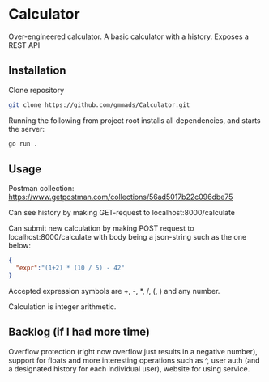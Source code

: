 # Calculator
Over-engineered calculator. A basic calculator with a history. Exposes a REST API

## Installation
Clone repository
```bash
git clone https://github.com/gmmads/Calculator.git
```
Running the following from project root installs all dependencies, and starts the server:
```bash
go run .
```

## Usage
Postman collection: https://www.getpostman.com/collections/56ad5017b22c096dbe75

Can see history by making GET-request to localhost:8000/calculate

Can submit new calculation by making POST request to localhost:8000/calculate with body being a json-string such as the one below: 
```json
{
  "expr":"(1+2) * (10 / 5) - 42"
}
```
Accepted expression symbols are +, -, *, /, (, ) and any number.

Calculation is integer arithmetic. 

## Backlog (if I had more time)
Overflow protection (right now overflow just results in a negative number), 
support for floats and more interesting operations such as ^,
user auth (and a designated history for each individual user), 
website for using service.

